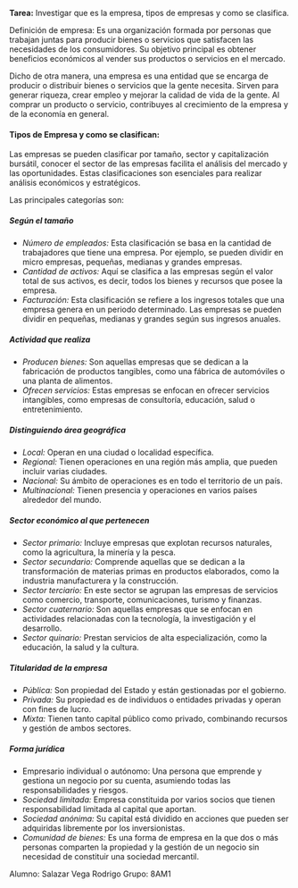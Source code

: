 **Tarea:** Investigar que es la empresa, tipos de empresas y como se clasifica.

Definición de empresa: Es una organización formada por personas que trabajan juntas para producir bienes o servicios que satisfacen las necesidades de los consumidores. Su objetivo principal es obtener beneficios económicos al vender sus productos o servicios en el mercado.

Dicho de otra manera, una empresa es una entidad que se encarga de producir o distribuir bienes o servicios que la gente necesita. Sirven para generar riqueza, crear empleo y mejorar la calidad de vida de la gente. Al comprar un producto o servicio, contribuyes al crecimiento de la empresa y de la economía en general.

#### Tipos de Empresa y como se clasifican:

Las empresas se pueden clasificar por tamaño, sector y capitalización bursátil, conocer el sector de las empresas facilita el análisis del mercado y las oportunidades. Estas clasificaciones son esenciales para realizar análisis económicos y estratégicos.

Las principales categorías son:

##### Según el tamaño
- *Número de empleados:* Esta clasificación se basa en la cantidad de trabajadores que tiene una empresa. Por ejemplo, se pueden dividir en micro empresas, pequeñas, medianas y grandes empresas.
- *Cantidad de activos:* Aquí se clasifica a las empresas según el valor total de sus activos, es decir, todos los bienes y recursos que posee la empresa.
- *Facturación:* Esta clasificación se refiere a los ingresos totales que una empresa genera en un periodo determinado. Las empresas se pueden dividir en pequeñas, medianas y grandes según sus ingresos anuales.

##### Actividad que realiza
- *Producen bienes:* Son aquellas empresas que se dedican a la fabricación de productos tangibles, como una fábrica de automóviles o una planta de alimentos.
- *Ofrecen servicios:* Estas empresas se enfocan en ofrecer servicios intangibles, como empresas de consultoría, educación, salud o entretenimiento.

##### Distinguiendo área geográfica
- *Local:* Operan en una ciudad o localidad específica.
- *Regional:* Tienen operaciones en una región más amplia, que pueden incluir varias ciudades.
- *Nacional:* Su ámbito de operaciones es en todo el territorio de un país.
- *Multinacional:* Tienen presencia y operaciones en varios países alrededor del mundo.

##### Sector económico al que pertenecen
- *Sector primario:* Incluye empresas que explotan recursos naturales, como la agricultura, la minería y la pesca.
- *Sector secundario:* Comprende aquellas que se dedican a la transformación de materias primas en productos elaborados, como la industria manufacturera y la construcción.
- *Sector terciario:* En este sector se agrupan las empresas de servicios como comercio, transporte, comunicaciones, turismo y finanzas.
- *Sector cuaternario:* Son aquellas empresas que se enfocan en actividades relacionadas con la tecnología, la investigación y el desarrollo.
- *Sector quinario:* Prestan servicios de alta especialización, como la educación, la salud y la cultura.

##### Titularidad de la empresa
- *Pública:* Son propiedad del Estado y están gestionadas por el gobierno.
- *Privada:* Su propiedad es de individuos o entidades privadas y operan con fines de lucro.
- *Mixta:* Tienen tanto capital público como privado, combinando recursos y gestión de ambos sectores.

##### Forma jurídica
- Empresario individual o autónomo: Una persona que emprende y gestiona un negocio por su cuenta, asumiendo todas las responsabilidades y riesgos.
- *Sociedad limitada:* Empresa constituida por varios socios que tienen responsabilidad limitada al capital que aportan.
- *Sociedad anónima:* Su capital está dividido en acciones que pueden ser adquiridas libremente por los inversionistas.
- *Comunidad de bienes:* Es una forma de empresa en la que dos o más personas comparten la propiedad y la gestión de un negocio sin necesidad de constituir una sociedad mercantil.


Alumno: Salazar Vega Rodrigo Grupo: 8AM1